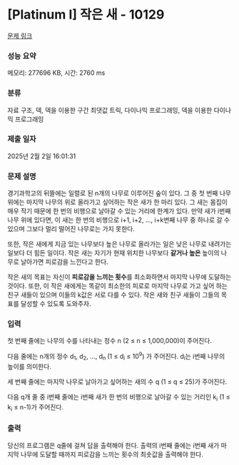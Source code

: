 # [Platinum I] 작은 새 - 10129 

[문제 링크](https://www.acmicpc.net/problem/10129) 

### 성능 요약

메모리: 277696 KB, 시간: 2760 ms

### 분류

자료 구조, 덱, 덱을 이용한 구간 최댓값 트릭, 다이나믹 프로그래밍, 덱을 이용한 다이나믹 프로그래밍

### 제출 일자

2025년 2월 2일 16:01:31

### 문제 설명

<p>경기과학고의 뒤뜰에는 일렬로 된 n개의 나무로 이루어진 숲이 있다. 그 중 첫 번째 나무 위에는 마지막 나무의 위로 올라가고 싶어하는 작은 새가 한 마리 있다. 그 새는 몸집이 매우 작기 때문에 한 번의 비행으로 날아갈 수 있는 거리에 한계가 있다. 만약 새가 i번째 나무 위에 있다면, 이 새는 한 번의 비행으로 i+1, i+2, …, i+k번째 나무 중 하나로 갈 수 있으며 그보다 멀리 떨어진 나무로는 가지 못한다.</p>

<p>또한, 작은 새에게 지금 있는 나무보다 높은 나무로 올라가는 일은 낮은 나무로 내려가는 일보다 더 힘든 일이다. 작은 새는 자기가 현재 위치한 나무보다 <strong>같거나 높은 </strong>높이의 나무로 날아가면 피로감을 느낀다고 한다.</p>

<p>작은 새의 목표는 자신이 <strong>피로감을 느끼는 횟수</strong>를 최소화하면서 마지막 나무에 도달하는 것이다. 또한, 이 작은 새에게는 똑같이 최소한의 피로로 마지막 나무로 가고 싶어 하는 친구 새들이 있으며 이들의 k값은 서로 다를 수 있다. 작은 새와 친구 새들이 그들의 목표를 달성할 수 있도록 도와주자.</p>

### 입력 

 <p>첫 번째 줄에는 나무의 수를 나타내는 정수 n (2 ≤ n ≤ 1,000,000)이 주어진다.</p>

<p>다음 줄에는 n개의 정수 d<sub>1</sub>, d<sub>2</sub>, …, d<sub>n </sub>(1 ≤ d<sub>i</sub> ≤ 10<sup>9</sup>) 가 주어진다. d<sub>i</sub>는 i번째 나무의 높이를 의미한다.</p>

<p>세 번째 줄에는 마지막 나무로 날아가고 싶어하는 새의 수 q (1 ≤ q ≤ 25)가 주어진다.</p>

<p>다음 q개 줄 중 i번째 줄에는 i번째 새가 한 번의 비행으로 날아갈 수 있는 거리인 k<sub>i</sub> (1 ≤ k<sub>i</sub> ≤ n-1)가 주어진다.</p>

### 출력 

 <p>당신의 프로그램은 q줄에 걸쳐 답을 출력해야 한다. 출력의 i번째 줄에는 i번째 새가 마지막 나무에 도달할 때까지 피로감을 느끼는 횟수의 최솟값을 출력해야 한다.</p>


